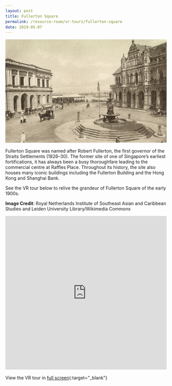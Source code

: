 ```yaml
---
layout: post
title: Fullerton Square
permalink: /resource-room/vr-tours/fullerton-square
date: 2019-05-07
---
```


![Banner for Fullerton Square VR Tour](/images/banner-vr-tours-fullerton-square.jpg)

Fullerton Square was named after Robert Fullerton, the first governor of the Straits Settlements (1826–30). The former site of one of Singapore’s earliest fortifications, it has always been a busy thoroughfare leading to the commercial centre at Raffles Place. Throughout its history, the site also houses many iconic buildings including the Fullerton Building and the Hong Kong and Shanghai Bank.

See the VR tour below to relive the grandeur of Fullerton Square of the early 1900s.

**Image Credit**: Royal Netherlands Institute of Southeast Asian and Caribbean Studies and Leiden University Library/Wikimedia Commons

<iframe width="100%" height="480px" src="https://poly.google.com/view/7ZR3-woHeyf/embed?chrome=min" frameborder="0" style="border:none;" allowvr="yes" allow="vr; xr; accelerometer; magnetometer; gyroscope; autoplay;" allowfullscreen mozallowfullscreen="true" webkitallowfullscreen="true" onmousewheel="" ></iframe>

View the VR tour in [full screen](https://poly.google.com/u/1/view/7ZR3-woHeyf){:target="_blank"}

